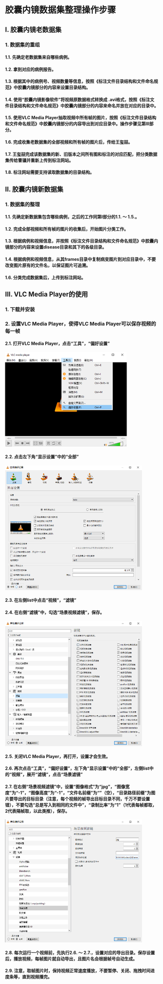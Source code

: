 # 胶囊内镜数据集整理操作步骤

## I. 胶囊内镜老数据集
### 1. 数据集的重组
#### 1.1. 先确定老数据集来自哪些病例。
#### 1.2. 拿到对应的病例报告。
#### 1.3. 根据其中的病例号、视频数量等信息，按照《标注文件目录结构和文件命名规范》中胶囊内镜部分的内容来设置目录结构。
#### 1.4. 使用“胶囊内镜影像软件”将视频原数据格式转换成 .avi格式，按照《标注文件目录结构和文件命名规范》中胶囊内镜部分的内容来命名并放在对应的目录中。
#### 1.5. 使用VLC Media Player抽取视频中所有帧的图片，按照《标注文件目录结构和文件命名规范》中胶囊内镜部分的内容导出到对应目录中。操作步骤见第III部分。
#### 1.6. 完成收集老数据集的全部视频和所有帧的图片后，传给王玺喆。
#### 1.7. 王玺喆完成该数据集的新、旧版本之间所有图和标注的对应匹配，把分类数据集传给曹骧并重新上传到标注网站。
#### 1.8. 标注网站需要支持读取数据集的目录结构。

## II. 胶囊内镜新数据集
### 1. 数据集的整理
#### 1.1. 先确定新数据集包含哪些病例，之后的工作同第I部分的1.1. ～ 1.5.。
#### 1.2. 完成全部视频和所有帧的图片的收集后，开始图片分类工作。
#### 1.3. 根据病例和视频信息，并按照《标注文件目录结构和文件命名规范》中胶囊内镜部分的内容来设置disease目录和其下的各级目录。
#### 1.4. 根据病例和视频信息，从其frames目录中复制病变图片到对应目录中，不要改变图片原有的文件名，以保证图片可追溯。
#### 1.6. 分类完成数据集后，上传到标注网站。

## III. VLC Media Player的使用
### 1. 下载并安装
### 2. 设置VLC Media Player，使得VLC Media Player可以保存视频的每一帧
#### 2.1. 打开VLC Media Player，点击“工具”，“偏好设置”
<img src="https://github.com/wangxizhe2017/XY_Cap_Endo_Dataset_Guide/blob/main/images/1.png" width="400">

#### 2.2. 点击左下角“显示设置”中的“全部”
<img src="https://github.com/wangxizhe2017/XY_Cap_Endo_Dataset_Guide/blob/main/images/2.png" width="450">

#### 2.3. 在左侧list中点击“视频”，“滤镜”
#### 2.4. 在右侧“滤镜”中，勾选“场景视频滤镜”，保存。
<img src="https://github.com/wangxizhe2017/XY_Cap_Endo_Dataset_Guide/blob/main/images/3.png" width="450">

#### 2.5. 关闭VLC Media Player，再打开，设置才会生效。
#### 2.6. 再次点击“工具”，“偏好设置”，左下角“显示设置”中的“全部”，左侧list中的“视频”，展开“滤镜”，点击“场景滤镜”
#### 2.7. 在右侧“场景视频滤镜”中，设置“图像格式”为“jpg”，“图像宽度”为“-1”，“图像高度”为“-1”，“文件名前缀”为“”（空），“目录路径前缀”为图片要导出的目标目录（注意，每个视频的帧导出目标目录不同，千万不要设置错），不要勾选“总是写入到相同的文件中”，“录制比率”为“1”（1代表每帧都取，2代表隔帧取，以此类推），保存。
<img src="https://github.com/wangxizhe2017/XY_Cap_Endo_Dataset_Guide/blob/main/images/4.png" width="450">

#### 2.8. 每次运行一个视频前，先执行2.6. ～ 2.7.，设置对应的导出目录。保存设置后，播放视频，每帧图片就自动导出，且图片名会根据帧号自动生成。
#### 2.9. 注意，取帧图片时，保持视频正常速度播放，不要暂停、关闭、拖拽时间进度条等，直到视频播完。

